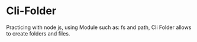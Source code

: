 # Cli-Folder
Practicing with node js, using Module such as: fs and path, Cli Folder allows to create folders and files.
